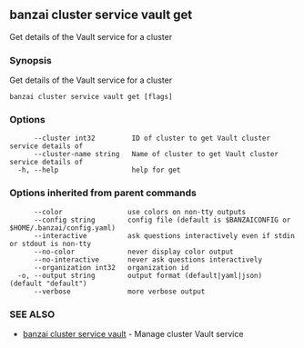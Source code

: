 ## banzai cluster service vault get

Get details of the Vault service for a cluster

### Synopsis

Get details of the Vault service for a cluster

```
banzai cluster service vault get [flags]
```

### Options

```
      --cluster int32         ID of cluster to get Vault cluster service details of
      --cluster-name string   Name of cluster to get Vault cluster service details of
  -h, --help                  help for get
```

### Options inherited from parent commands

```
      --color                use colors on non-tty outputs
      --config string        config file (default is $BANZAICONFIG or $HOME/.banzai/config.yaml)
      --interactive          ask questions interactively even if stdin or stdout is non-tty
      --no-color             never display color output
      --no-interactive       never ask questions interactively
      --organization int32   organization id
  -o, --output string        output format (default|yaml|json) (default "default")
      --verbose              more verbose output
```

### SEE ALSO

* [banzai cluster service vault](banzai_cluster_service_vault.md)	 - Manage cluster Vault service

